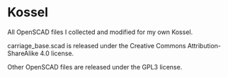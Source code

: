 Kossel
======

All OpenSCAD files I collected and modified for my own Kossel.

carriage_base.scad is released under the Creative Commons Attribution-ShareAlike 4.0 license.

Other OpenSCAD files are released under the GPL3 license.
